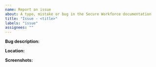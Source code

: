 ```yaml
---
name: Report an issue
about: A typo, mistake or bug in the Secure Workforce documentation
title: "Issue - <title>"
labels: "issue"
assignees: ""
---
```


<!--

Hi 👋, thank you for submitting an issue to Beyond Identity Secure Workforce documentation!

Don't forget to add more details to the title that describes the issue

-->

**Bug description:**

**Location:**

<!-- Which pages have this bug -->

**Screenshots:**

<!-- Add a screenshot if it will help describe the behavior -->

